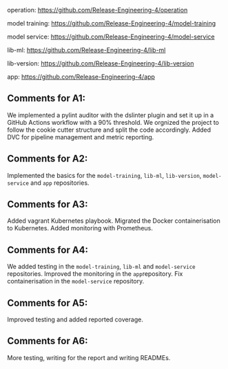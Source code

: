 operation: https://github.com/Release-Engineering-4/operation

model training: https://github.com/Release-Engineering-4/model-training

model service: https://github.com/Release-Engineering-4/model-service

lib-ml: https://github.com/Release-Engineering-4/lib-ml

lib-version: https://github.com/Release-Engineering-4/lib-version

app: https://github.com/Release-Engineering-4/app

## Comments for A1:

We implemented a pylint auditor with the dslinter plugin and set it up in a GitHub Actions workflow with a 90% threshold. We orgnized the project to follow the cookie cutter structure and split the code accordingly. Added DVC for pipeline management and metric reporting.

## Comments for A2:

Implemented the basics for the `model-training`, `lib-ml`, `lib-version`, `model-service` and `app` repositories.

## Comments for A3:

Added vagrant Kubernetes playbook. Migrated the Docker containerisation to Kubernetes. Added monitoring with Prometheus.

## Comments for A4:

We added testing in the `model-training`, `lib-ml` and `model-service` repositories. Improved the monitoring in the `app`repository. Fix containerisation in the `model-service` repository. 

## Comments for A5: 

Improved testing and added reported coverage.

## Comments for A6: 

More testing, writing for the report and writing READMEs.